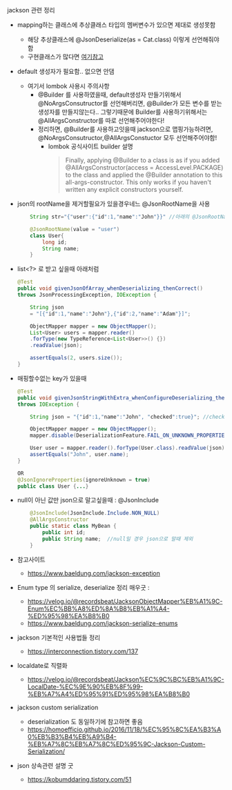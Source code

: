 jackson 관련 정리

- mapping하는 클래스에 추상클래스 타입의 멤버변수가 있으면 제대로 생성못함
  - 해당 추상클래스에 @JsonDeserialize(as = Cat.class) 이렇게 선언해줘야함
  - 구현클래스가 많다면 [여기참고](https://www.baeldung.com/jackson-inheritance)
- default 생성자가 필요함.. 없으면 안댐
  - 여기서 lombok 사용시 주의사항
    - @Builder 를 사용하였을때, default생성자 만들기위해서 @NoArgsConsutructor를 선언해버리면, @Builder가 모든 변수를 받는 생성자를 만들지않는다.. 그렇기때문에 Builder를 사용하기위해서는 @AllArgsConstructor를 따로 선언해주어야한다!
    - 정리하면, @Builder를 사용하고잇을때 jackson으로 맵핑가능하려면, @NoArgsConsutructor,@AllArgsConstuctor 모두 선언해주어야함!
      - lombok 공식사이트 builder 설명 
        > Finally, applying @Builder to a class is as if you added @AllArgsConstructor(access = AccessLevel.PACKAGE) to the class and applied the @Builder annotation to this all-args-constructor. This only works if you haven't written any explicit constructors yourself.
- json의 rootName을 제거할필요가 있을경우네느 @JsonRootName을 사용
    ```java
        String str="{"user":{"id":1,"name":"John"}}" //아래의 @JsonRootName이 셋팅되어있어야 정상적으로 매핑가능

        @JsonRootName(value = "user")
        class User{
            long id;
            String name;
        }

    ```

- list<?> 로 받고 싶을때 아래처럼
    ```java
    @Test
    public void givenJsonOfArray_whenDeserializing_thenCorrect() 
    throws JsonProcessingException, IOException {
    
        String json
        = "[{"id":1,"name":"John"},{"id":2,"name":"Adam"}]";
    
        ObjectMapper mapper = new ObjectMapper();
        List<User> users = mapper.reader()
        .forType(new TypeReference<List<User>>() {})
        .readValue(json);

        assertEquals(2, users.size());
    }
    ```

- 매핑할수없는 key가 있을때
    ```java
    @Test
    public void givenJsonStringWithExtra_whenConfigureDeserializing_thenCorrect() 
    throws IOException {
    
        String json = "{"id":1,"name":"John", "checked":true}"; //checked는 매핑할수없는 key

        ObjectMapper mapper = new ObjectMapper();
        mapper.disable(DeserializationFeature.FAIL_ON_UNKNOWN_PROPERTIES);

        User user = mapper.reader().forType(User.class).readValue(json);
        assertEquals("John", user.name);
    }

    OR
    @JsonIgnoreProperties(ignoreUnknown = true)
    public class User {...}
    ```
- null이 아닌 값만 json으로 말고싶을때 : @JsonInclude
    ```java
        @JsonInclude(JsonInclude.Include.NON_NULL)
        @AllArgsConstructor
        public static class MyBean {
            public int id; 
            public String name;  //null일 경우 json으로 말때 제외
        }
    ```

- 참고사이트
  - https://www.baeldung.com/jackson-exception

- Enum type 의 serialize, deserialize 정리 매우굿 : 
  - https://velog.io/@recordsbeat/JacksonObjectMapper%EB%A1%9C-Enum%EC%BB%A8%ED%8A%B8%EB%A1%A4-%ED%95%98%EA%B8%B0
  - https://www.baeldung.com/jackson-serialize-enums

- jackson 기본적인 사용법들 정리
  - https://interconnection.tistory.com/137  
- localdate로 직렬화
  - https://velog.io/@recordsbeat/Jackson%EC%9C%BC%EB%A1%9C-LocalDate-%EC%9E%90%EB%8F%99-%EB%A7%A4%ED%95%91%ED%95%98%EA%B8%B0

- jackson custom serialization 
  - deserialization 도 동일하기에 참고하면 좋음
  - https://homoefficio.github.io/2016/11/18/%EC%95%8C%EA%B3%A0%EB%B3%B4%EB%A9%B4-%EB%A7%8C%EB%A7%8C%ED%95%9C-Jackson-Custom-Serialization/

- json 상속관련 설명 굿 
  - https://kobumddaring.tistory.com/51